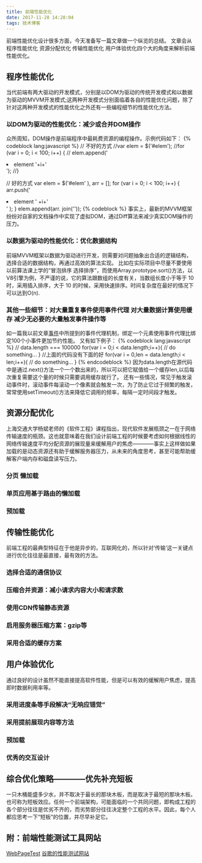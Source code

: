```yaml
---
title: 前端性能优化
date: 2017-11-28 14:28:04
tags: 技术博客
---
```

前端性能优化设计很多方面，今天准备写一篇文章做一个纵览的总结。
文章会从 程序性能优化 资源分配优化 传输性能优化 用户体验优化四个大的角度来解析前端性能优化。
## 程序性能优化

当代前端有两大驱动的开发模式，分别是以DOM为驱动的传统开发模式和以数据为驱动的MVVM开发模式;这两种开发模式分别面临着各自的性能优化问题，除了针对这两种开发模式的性能优化之外还有一些编程细节的性能优化方法。

### 以DOM为驱动的性能优化：减少或合并DOM操作

众所周知，DOM操作是前端程序中最耗费资源的编程操作。示例代码如下：
{% codeblock lang:javascript %}
// 不好的方式
//var elem = $('#elem');
//for (var i = 0; i < 100; i++) {
//  elem.append('<li>element '+i+'</li>');
//}

// 好的方式
var elem = $('#elem' ),
arr = [];
for (var i = 0;  i < 100; i++) {
  arr.push('<li>element ' +i+'</li>' );
}
elem.append(arr. join(''));
{% codeblock %}
事实上，最新的MVVM框架纷纷对自家的文档操作中实现了虚拟DOM，通过Diff算法来减少真实DOM操作的压力。

### 以数据为驱动的性能优化：优化数据结构

前端MVVM框架以数据为驱动进行开发，则需要对问题抽象出合适的逻辑结构，选择合适的数据结构，再通过高效的算法实现。
比如在实际项目中尽量不要使用以前算法课上学的“冒泡排序 选择排序”，而使用Array.prototype.sort()方法，以V8引擎为例，不严谨的说，它的算法跟数组的长度有关，当数组长度小于等于 10 时，采用插入排序，大于 10 的时候，采用快速排序。时间复杂度在最好的情况下可以达到O(n).

### 其他一些细节：对大量重复事件使用事件代理 对大量数据计算使用缓存 减少无必要的大量触发事件操作等

如一篇我以前文章[事件](https://blog.zain.red/2017/09/29/%E4%BA%8B%E4%BB%B6/)中所提到的事件代理机制，绑定一个元素使用事件代理比绑定100个小事件更加节约性能。
又有如下例子：
{% codeblock lang:javascript %}
// data.length === 100000
for(var i = 0;i < data.length;i++){
  // do something...
}
//上面的代码没有下面的好
for(var i = 0,len = data.length;i < len;i++){
  // do something...
}
{% endcodeblock %}
因为data.length在源代码中是通过.next()方法一个一个数出来的，所以可以把它赋值给一个缓存len,以后每次重复需要这个量的时候只需要调用缓存就行了。
还有一些情况，常见于触发滚动事件时，滚动事件每滚动一个像素就会触发一次，为了防止它过于频繁的触发，常常使用setTimeout()方法来降低它调用的频率，每隔一定时间段才触发。

## 资源分配优化

上海交通大学杨斌老师的《软件工程》课程指出，现代软件发展瓶颈之一在于网络传输速度的瓶颈。这也就意味着在我们设计前端工程的时候要考虑如何根据线性的网络传输速度平均分配资源的展现量来缓解用户的焦虑————事实上这样做如果加载的是动态资源还有助于缓解服务器压力，从未来的角度思考，甚至可能帮助缓解客户端内存和磁盘读写压力。

### 分页 懒加载

### 单页应用基于路由的懒加载

### 预加载

## 传输性能优化
前端工程的最典型特征在于他是异步的，互联网化的，所以针对‘传输’这一关键点进行优化往往是最直接，最有效的方法。

### 选择合适的通信协议

### 压缩合并资源：减小请求内容大小和请求数

### 使用CDN传输静态资源

### 启用服务器压缩方案：gzip等

### 采用合适的缓存方案

## 用户体验优化
通过良好的设计虽然不能直接提高软件性能，但是可以有效的缓解用户焦虑，提高即时数据利用率等。

### 采用进度条等手段解决“无响应错觉”

### 采用提前展现内容等方法

### 预加载

### 优秀的交互设计

## 综合优化策略————优先补充短板
一只木桶能盛多少水，并不取决于最长的那块木板，而是取决于最短的那块木板。也可称为短板效应。任何一个前端架构，可能面临的一个共同问题，即构成工程的各个部分往往是优劣不齐的，而劣势部分往往决定整个工程的水平。因此，每个人都应思考一下“短板”的位置，并尽早补足它。
## 附：前端性能测试工具网站
[WebPageTest](http://www.webpagetest.org/)
[谷歌的性能测试网站](https://developers.google.com/speed/pagespeed/insights/)
